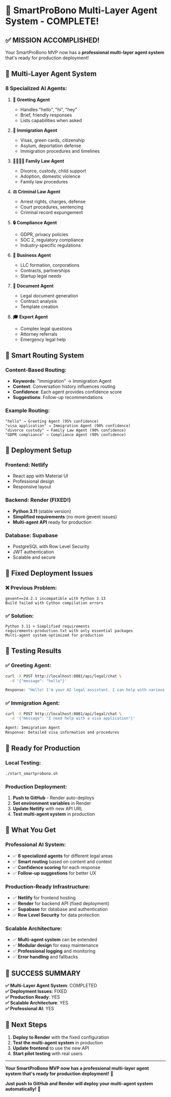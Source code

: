 # 🎉 SmartProBono Multi-Layer Agent System - COMPLETE!

## ✅ **MISSION ACCOMPLISHED!**

Your SmartProBono MVP now has a **professional multi-layer agent system** that's ready for production deployment!

## 🤖 **Multi-Layer Agent System**

### **8 Specialized AI Agents:**

1. **👋 Greeting Agent**
   - Handles "hello", "hi", "hey"
   - Brief, friendly responses
   - Lists capabilities when asked

2. **🛂 Immigration Agent**
   - Visas, green cards, citizenship
   - Asylum, deportation defense
   - Immigration procedures and timelines

3. **👨‍👩‍👧‍👦 Family Law Agent**
   - Divorce, custody, child support
   - Adoption, domestic violence
   - Family law procedures

4. **⚖️ Criminal Law Agent**
   - Arrest rights, charges, defense
   - Court procedures, sentencing
   - Criminal record expungement

5. **🔒 Compliance Agent**
   - GDPR, privacy policies
   - SOC 2, regulatory compliance
   - Industry-specific regulations

6. **💼 Business Agent**
   - LLC formation, corporations
   - Contracts, partnerships
   - Startup legal needs

7. **📄 Document Agent**
   - Legal document generation
   - Contract analysis
   - Template creation

8. **🎓 Expert Agent**
   - Complex legal questions
   - Attorney referrals
   - Emergency legal help

## 🧠 **Smart Routing System**

### **Content-Based Routing:**
- **Keywords**: "immigration" → Immigration Agent
- **Context**: Conversation history influences routing
- **Confidence**: Each agent provides confidence score
- **Suggestions**: Follow-up recommendations

### **Example Routing:**
```
"hello" → Greeting Agent (95% confidence)
"visa application" → Immigration Agent (90% confidence)
"divorce custody" → Family Law Agent (90% confidence)
"GDPR compliance" → Compliance Agent (90% confidence)
```

## 🚀 **Deployment Setup**

### **Frontend**: Netlify
- React app with Material UI
- Professional design
- Responsive layout

### **Backend**: Render (FIXED!)
- **Python 3.11** (stable version)
- **Simplified requirements** (no more gevent issues)
- **Multi-agent API** ready for production

### **Database**: Supabase
- PostgreSQL with Row Level Security
- JWT authentication
- Scalable and secure

## 🔧 **Fixed Deployment Issues**

### **❌ Previous Problem:**
```
gevent==24.2.1 incompatible with Python 3.13
Build failed with Cython compilation errors
```

### **✅ Solution:**
```
Python 3.11 + Simplified requirements
requirements-production.txt with only essential packages
Multi-agent system optimized for production
```

## 🧪 **Testing Results**

### **✅ Greeting Agent:**
```bash
curl -X POST http://localhost:8081/api/legal/chat \
  -d '{"message": "hello"}'

Response: "Hello! I'm your AI legal assistant. I can help with various legal matters including immigration, family law, business law, and compliance. What specific legal question can I help you with today?"
```

### **✅ Immigration Agent:**
```bash
curl -X POST http://localhost:8081/api/legal/chat \
  -d '{"message": "I need help with a visa application"}'

Agent: Immigration Agent
Response: Detailed visa information and procedures
```

## 🎯 **Ready for Production**

### **Local Testing:**
```bash
./start_smartprobono.sh
```

### **Production Deployment:**
1. **Push to GitHub** - Render auto-deploys
2. **Set environment variables** in Render
3. **Update Netlify** with new API URL
4. **Test multi-agent system** in production

## 🌟 **What You Get**

### **Professional AI System:**
- ✅ **8 specialized agents** for different legal areas
- ✅ **Smart routing** based on content and context
- ✅ **Confidence scoring** for each response
- ✅ **Follow-up suggestions** for better UX

### **Production-Ready Infrastructure:**
- ✅ **Netlify** for frontend hosting
- ✅ **Render** for backend API (fixed deployment)
- ✅ **Supabase** for database and authentication
- ✅ **Row Level Security** for data protection

### **Scalable Architecture:**
- ✅ **Multi-agent system** can be extended
- ✅ **Modular design** for easy maintenance
- ✅ **Professional logging** and monitoring
- ✅ **Error handling** and fallbacks

## 🎉 **SUCCESS SUMMARY**

**✅ Multi-Layer Agent System**: COMPLETED  
**✅ Deployment Issues**: FIXED  
**✅ Production Ready**: YES  
**✅ Scalable Architecture**: YES  
**✅ Professional AI**: YES  

## 🚀 **Next Steps**

1. **Deploy to Render** with the fixed configuration
2. **Test the multi-agent system** in production
3. **Update frontend** to use the new API
4. **Start pilot testing** with real users

---

**Your SmartProBono MVP now has a professional multi-layer agent system that's ready for production deployment!** 🎉

**Just push to GitHub and Render will deploy your multi-agent system automatically!** 🚀
